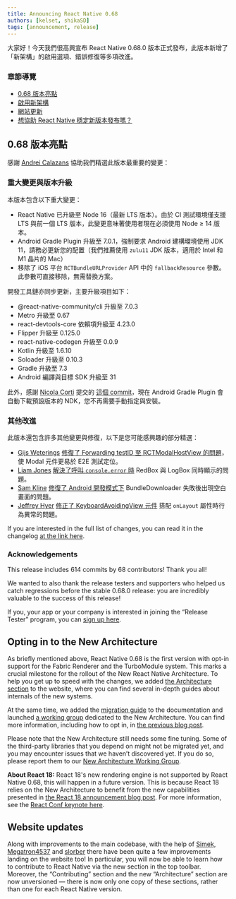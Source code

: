 ```yaml
---
title: Announcing React Native 0.68
authors: [kelset, shikaSD]
tags: [announcement, release]
---
```


大家好！今天我們很高興宣布 React Native 0.68.0 版本正式發布，此版本新增了「新架構」的啟用選項、錯誤修復等多項改進。

### 章節導覽

- [0.68 版本亮點](/blog/2022/03/30/version-068#highlights-of-068)
- [啟用新架構](/blog/2022/03/30/version-068#opting-in-to-the-new-architecture)
- [網站更新](/blog/2022/03/30/version-068#website-updates)
- [想協助 React Native 穩定新版本發布嗎？](/blog/2022/03/30/version-068#interested-in-helping-react-native-stabilize-new-releases)

<!--truncate-->

## 0.68 版本亮點

感謝 [Andrei Calazans](https://twitter.com/Andrei_Calazans) 協助我們精選此版本最重要的變更：

### 重大變更與版本升級

本版本包含以下重大變更：

- React Native 已升級至 Node 16（最新 LTS 版本）。由於 CI 測試環境僅支援 LTS 與前一個 LTS 版本，此變更意味著使用者現在必須使用 Node ≥ 14 版本。
- Android Gradle Plugin 升級至 7.0.1，強制要求 Android 建構環境使用 JDK 11，請務必更新您的配置（我們推薦使用 `zulu11` JDK 版本，適用於 Intel 和 M1 晶片的 Mac）
- 移除了 iOS 平台 `RCTBundleURLProvider` API 中的 `fallbackResource` 參數。此參數可直接移除，無需替換方案。

開發工具鏈亦同步更新，主要升級項目如下：

- @react-native-community/cli 升級至 7.0.3
- Metro 升級至 0.67
- react-devtools-core 依賴項升級至 4.23.0
- Flipper 升級至 0.125.0
- react-native-codegen 升級至 0.0.9
- Kotlin 升級至 1.6.10
- Soloader 升級至 0.10.3
- Gradle 升級至 7.3
- Android 編譯與目標 SDK 升級至 31

此外，感謝 [Nicola Corti](https://github.com/cortinico) 提交的 [這個 commit](https://github.com/facebook/react-native/commit/bd7caa64f5d6ee5ea9484e92c3629c9ce711f73c)，現在 Android Gradle Plugin 會自動下載預設版本的 NDK，您不再需要手動指定與安裝。

### 其他改進

此版本還包含許多其他變更與修復，以下是您可能感興趣的部分精選：

- [Gijs Weterings](https://github.com/GijsWeterings) [修復了 Forwarding testID 至 RCTModalHostView 的問題](https://github.com/facebook/react-native/commit/5050e7eaa17cb417baf7c20eb5c4406cce6790a5)，使 Modal 元件更易於 E2E 測試定位。
- [Liam Jones](https://github.com/liamjones) [解決了呼叫 `console.error` 時](https://github.com/facebook/react-native/commit/9d2df5b8ae9) RedBox 與 LogBox 同時顯示的問題。
- [Sam Kline](https://github.com/samkline) [修復了 Android 開發模式下](https://github.com/facebook/react-native/commit/c8d823b9bd9619dfa1f5851af003cc24ba2e8830) BundleDownloader 失敗後出現空白畫面的問題。
- [Jeffrey Hyer](https://github.com/JeffreyHyer) [修正了 KeyboardAvoidingView 元件](https://github.com/facebook/react-native/commit/9c5e177a79c) 搭配 `onLayout` 屬性時行為異常的問題。

If you are interested in the full list of changes, you can read it in the changelog [at the link here](https://github.com/facebook/react-native/blob/main/CHANGELOG.md#0680).

### Acknowledgements

This release includes 614 commits by 68 contributors! Thank you all!

We wanted to also thank the release testers and supporters who helped us catch regressions before the stable 0.68.0 release: you are incredibly valuable to the success of this release!

If you, your app or your company is interested in joining the “Release Tester” program, you can [sign up here](https://forms.gle/fPuPE1MZRDGWNqpd6).

## Opting in to the New Architecture

As briefly mentioned above, React Native 0.68 is the first version with opt-in support for the Fabric Renderer and the TurboModule system. This marks a crucial milestone for the rollout of the New React Native Architecture. To help you get up to speed with the changes, we added [the Architecture section](/architecture/overview) to the website, where you can find several in-depth guides about internals of the new systems.

At the same time, we added the [migration guide](https://github.com/reactwg/react-native-new-architecture#guides) to the documentation and launched [a working group](https://github.com/reactwg/react-native-new-architecture) dedicated to the New Architecture. You can find more information, including how to opt in, in [the previous blog post](/blog/2022/03/15/an-update-on-the-new-architecture-rollout).

Please note that the New Architecture still needs some fine tuning. Some of the third-party libraries that you depend on might not be migrated yet, and you may encounter issues that we haven’t discovered yet. If you do so, please report them to our [New Architecture Working Group](https://github.com/reactwg/react-native-new-architecture).

**About React 18:** React 18's new rendering engine is not supported by React Native 0.68, this will happen in a future version. This is because React 18 relies on the New Architecture to benefit from the new capabilities presented in [the React 18 announcement blog post](https://reactjs.org/blog/2022/03/29/react-v18.html). For more information, see the [React Conf keynote here](https://www.youtube.com/watch?v=FZ0cG47msEk&t=1530s).

## Website updates

Along with improvements to the main codebase, with the help of [Simek](https://github.com/Simek), [Megatron4537](https://github.com/Megatron4537) and [slorber](https://github.com/slorber) there have been quite a few improvements landing on the website too! In particular, you will now be able to learn how to contribute to React Native via the new section in the top toolbar.
Moreover, the “Contributing” section and the new “Architecture” section are now unversioned — there is now only one copy of these sections, rather than one for each React Native version.